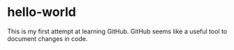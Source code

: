 # hello-world
This is my first attempt at learning GitHub.
GitHub seems like a useful tool to document changes in code. 
